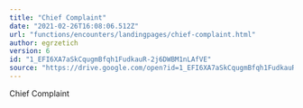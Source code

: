 ```yaml
---
title: "Chief Complaint"
date: "2021-02-26T16:08:06.512Z"
url: "functions/encounters/landingpages/chief-complaint.html"
author: egrzetich
version: 6
id: "1_EFI6XA7aSkCqugmBfqh1FudkauR-2j6DWBM1nLAfVE"
source: "https://drive.google.com/open?id=1_EFI6XA7aSkCqugmBfqh1FudkauR-2j6DWBM1nLAfVE"
---
```

Chief Complaint


